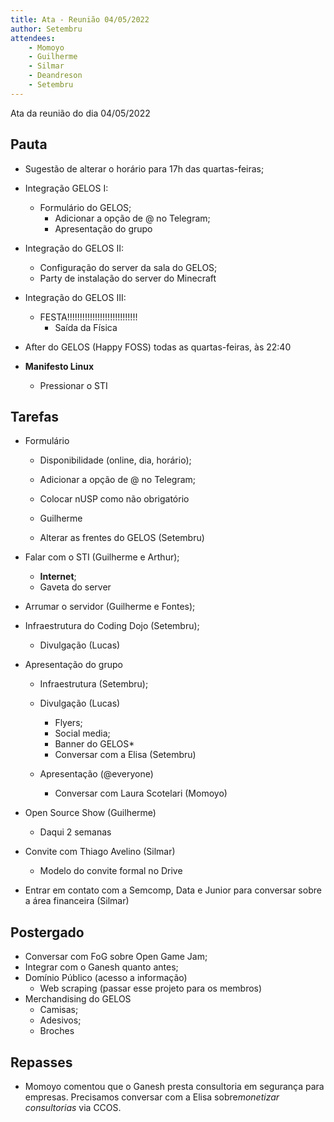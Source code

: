 ```yaml
---
title: Ata - Reunião 04/05/2022
author: Setembru
attendees:
    - Momoyo
    - Guilherme
    - Silmar
    - Deandreson
    - Setembru
---
```


Ata da reunião do dia 04/05/2022

## Pauta

- Sugestão de alterar o horário para 17h das quartas-feiras;
- Integração GELOS I:
    - Formulário do GELOS;
        - Adicionar a opção de @ no Telegram;
        - Apresentação do grupo

- Integração do GELOS II:
    - Configuração do server da sala do GELOS;
    - Party de instalação do server do Minecraft

- Integração do GELOS III:
    - FESTA!!!!!!!!!!!!!!!!!!!!!!!!!!!!
        - Saída da Física

- After do GELOS (Happy FOSS) todas as quartas-feiras, às 22:40
- **Manifesto Linux**
    - Pressionar o STI

## Tarefas

- Formulário
    - Disponibilidade (online, dia, horário);
    - Adicionar a opção de @ no Telegram;
    - Colocar nUSP como não obrigatório
    - Guilherme

    - Alterar as frentes do GELOS (Setembru)
- Falar com o STI (Guilherme e Arthur);
    - **Internet**;
    - Gaveta do server
- Arrumar o servidor (Guilherme e Fontes);
- Infraestrutura do Coding Dojo (Setembru);
    - Divulgação (Lucas)

- Apresentação do grupo
    - Infraestrutura (Setembru);
    - Divulgação (Lucas)
        - Flyers;
        - Social media;
        - Banner do GELOS*
        - Conversar com a Elisa (Setembru)
    - Apresentação (@everyone)

        - Conversar com Laura Scotelari (Momoyo)
- Open Source Show (Guilherme)
    - Daqui 2 semanas
- Convite  com Thiago Avelino (Silmar)
    - Modelo do convite formal no Drive
- Entrar em contato com a Semcomp, Data e Junior para conversar sobre a área financeira (Silmar)

## Postergado

- Conversar com FoG sobre Open Game Jam;
- Integrar com o Ganesh quanto antes;
- Domínio Público (acesso a informação)
    - Web scraping (passar esse projeto para os membros)
- Merchandising do GELOS
    - Camisas;
    - Adesivos;
    - Broches

## Repasses

- Momoyo comentou que o Ganesh presta consultoria em segurança para empresas. Precisamos conversar com a Elisa sobre*monetizar consultorias* via CCOS.
